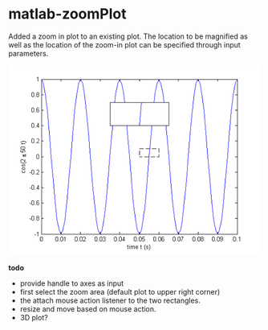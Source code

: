 matlab-zoomPlot
===============

Added a zoom in plot to an existing plot. The location to be magnified as well as the location of the zoom-in plot can be specified through input parameters.


![screenshot of example](./images/example.png)




**todo**
 - provide handle to axes as input 
 - first select the zoom area (default plot to upper right corner) 
 - the attach mouse action listener to the two rectangles. 
 - resize and move based on mouse action.
 - 3D plot? 
